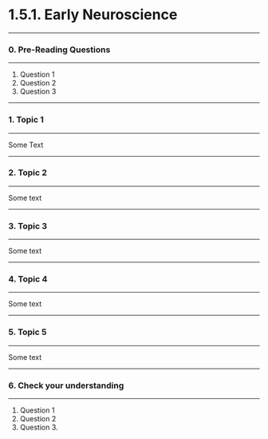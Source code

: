 # 1.5.1. Early Neuroscience

---
### 0. Pre-Reading Questions

---
 1. Question 1
 2. Question 2
 3. Question 3

---
### 1. Topic 1

---
Some Text

---
### 2. Topic 2

---
Some text

---
### 3. Topic 3

---
Some text

--- 
### 4. Topic 4

---
Some text

--- 
### 5. Topic 5

---
Some text

--- 
### 6. Check your understanding

---
 1. Question 1
 2. Question 2
 3. Question 3.